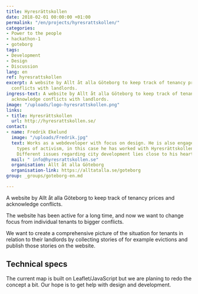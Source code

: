 ```yaml
---
title: Hyresrättskollen
date: 2018-02-01 00:00:00 +01:00
permalink: "/en/projects/hyresrattskollen/"
categories:
- Power to the people
- hackathon-1
- goteborg
tags:
- Development
- Design
- Discussion
lang: en
ref: hyresrattskollen
excerpt: A website by Allt åt alla Göteborg to keep track of tenancy prices and acknowledge
  conflicts with landlords.
ingress-text: A website by Allt åt alla Göteborg to keep track of tenancy prices and
  acknowledge conflicts with landlords.
image: "/uploads/logo-hyresrattskollen.png"
links:
- title: Hyresrättskollen
  url: http://hyresrattskollen.se/
contact:
- name: Fredrik Ekelund
  image: "/uploads/Fredrik.jpg"
  text: Works as a webdeveloper with focus on design. He is also engaged in different
    types of activism, in this case he has worked with Hyresrättskollen since 2015.
    Different issues regarding city development lies close to his heart.
  mail: " info@hyresrattskollen.se"
  organisation: Allt åt alla Göteborg
  organisation-link: https://alltatalla.se/goteborg
group: _groups/goteborg-en.md 

---
```


A website by Allt åt alla Göteborg to keep track of tenancy prices and acknowledge conflicts.

The website has been active for a long time, and now we want to change focus from individual tenants to bigger conflicts.

We want to create a comprehensive picture of the situation for tenants in relation to their landlords by collecting stories of for example evictions and publish those stories on the website.

## Technical specs
The current map is built on Leaflet/JavaScript but we are planing to redo the concept a bit. Our hope is to get help with design and development.

